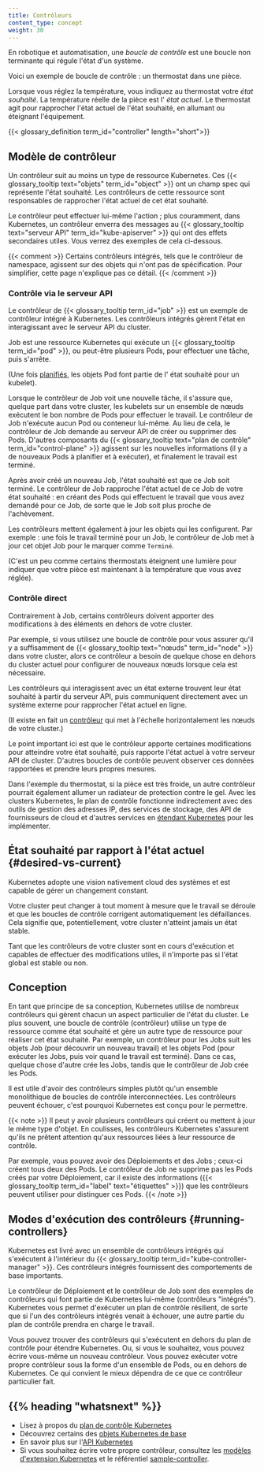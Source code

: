 ```yaml
---
title: Contrôleurs
content_type: concept
weight: 30
---
```


<!-- overview -->

En robotique et automatisation, une _boucle de contrôle_ est
une boucle non terminante qui régule l'état d'un système.

Voici un exemple de boucle de contrôle : un thermostat dans une pièce.

Lorsque vous réglez la température, vous indiquez au thermostat
votre *état souhaité*. La température réelle de la pièce est l'
*état actuel*. Le thermostat agit pour rapprocher l'état actuel
de l'état souhaité, en allumant ou éteignant l'équipement.

{{< glossary_definition term_id="controller" length="short">}}




<!-- body -->

## Modèle de contrôleur

Un contrôleur suit au moins un type de ressource Kubernetes.
Ces {{< glossary_tooltip text="objets" term_id="object" >}}
ont un champ spec qui représente l'état souhaité. Les
contrôleurs de cette ressource sont responsables de rapprocher l'état
actuel de cet état souhaité.

Le contrôleur peut effectuer lui-même l'action ; plus couramment, dans Kubernetes,
un contrôleur enverra des messages au
{{< glossary_tooltip text="serveur API" term_id="kube-apiserver" >}} qui ont
des effets secondaires utiles. Vous verrez des exemples de cela ci-dessous.

{{< comment >}}
Certains contrôleurs intégrés, tels que le contrôleur de namespace, agissent sur des objets
qui n'ont pas de spécification.
Pour simplifier, cette page n'explique pas ce détail.
{{< /comment >}}

### Contrôle via le serveur API

Le contrôleur de {{< glossary_tooltip term_id="job" >}} est un exemple de contrôleur
intégré à Kubernetes. Les contrôleurs intégrés gèrent l'état en
interagissant avec le serveur API du cluster.

Job est une ressource Kubernetes qui exécute un
{{< glossary_tooltip term_id="pod" >}}, ou peut-être plusieurs Pods, pour effectuer
une tâche, puis s'arrête.

(Une fois [planifiés](/docs/concepts/scheduling-eviction/), les objets Pod font partie de l'
état souhaité pour un kubelet).

Lorsque le contrôleur de Job voit une nouvelle tâche, il s'assure que, quelque part
dans votre cluster, les kubelets sur un ensemble de nœuds exécutent le bon
nombre de Pods pour effectuer le travail.
Le contrôleur de Job n'exécute aucun Pod ou conteneur
lui-même. Au lieu de cela, le contrôleur de Job demande au serveur API de créer ou supprimer
des Pods.
D'autres composants du
{{< glossary_tooltip text="plan de contrôle" term_id="control-plane" >}}
agissent sur les nouvelles informations (il y a de nouveaux Pods à planifier et à exécuter),
et finalement le travail est terminé.

Après avoir créé un nouveau Job, l'état souhaité est que ce Job soit terminé.
Le contrôleur de Job rapproche l'état actuel de ce Job de votre
état souhaité : en créant des Pods qui effectuent le travail que vous avez demandé pour ce Job, de sorte que
le Job soit plus proche de l'achèvement.

Les contrôleurs mettent également à jour les objets qui les configurent.
Par exemple : une fois le travail terminé pour un Job, le contrôleur de Job
met à jour cet objet Job pour le marquer comme `Terminé`.

(C'est un peu comme certains thermostats éteignent une lumière pour
indiquer que votre pièce est maintenant à la température que vous avez réglée).

### Contrôle direct

Contrairement à Job, certains contrôleurs doivent apporter des modifications à
des éléments en dehors de votre cluster.

Par exemple, si vous utilisez une boucle de contrôle pour vous assurer qu'il y a
suffisamment de {{< glossary_tooltip text="nœuds" term_id="node" >}}
dans votre cluster, alors ce contrôleur a besoin de quelque chose en dehors du
cluster actuel pour configurer de nouveaux nœuds lorsque cela est nécessaire.

Les contrôleurs qui interagissent avec un état externe trouvent leur état souhaité à partir
du serveur API, puis communiquent directement avec un système externe pour rapprocher
l'état actuel en ligne.

(Il existe en fait un [contrôleur](https://github.com/kubernetes/autoscaler/)
qui met à l'échelle horizontalement les nœuds de votre cluster.)

Le point important ici est que le contrôleur apporte certaines modifications pour atteindre
votre état souhaité, puis rapporte l'état actuel à votre serveur API de cluster.
D'autres boucles de contrôle peuvent observer ces données rapportées et prendre leurs propres mesures.

Dans l'exemple du thermostat, si la pièce est très froide, un autre contrôleur
pourrait également allumer un radiateur de protection contre le gel. Avec les clusters Kubernetes, le plan de contrôle
fonctionne indirectement avec des outils de gestion des adresses IP, des services de stockage,
des API de fournisseurs de cloud et d'autres services en
[étendant Kubernetes](/docs/concepts/extend-kubernetes/) pour les implémenter.

## État souhaité par rapport à l'état actuel {#desired-vs-current}

Kubernetes adopte une vision nativement cloud des systèmes et est capable de gérer
un changement constant.

Votre cluster peut changer à tout moment à mesure que le travail se déroule et que
les boucles de contrôle corrigent automatiquement les défaillances. Cela signifie que,
potentiellement, votre cluster n'atteint jamais un état stable.

Tant que les contrôleurs de votre cluster sont en cours d'exécution et capables de
effectuer des modifications utiles, il n'importe pas si l'état global est stable ou non.

## Conception

En tant que principe de sa conception, Kubernetes utilise de nombreux contrôleurs qui gèrent chacun
un aspect particulier de l'état du cluster. Le plus souvent, une boucle de contrôle
(contrôleur) utilise un type de ressource comme état souhaité et gère un autre type
de ressource pour réaliser cet état souhaité. Par exemple,
un contrôleur pour les Jobs suit les objets Job (pour découvrir un nouveau travail) et les objets Pod
(pour exécuter les Jobs, puis voir quand le travail est terminé). Dans ce cas,
quelque chose d'autre crée les Jobs, tandis que le contrôleur de Job crée les Pods.

Il est utile d'avoir des contrôleurs simples plutôt qu'un ensemble monolithique de 
boucles de contrôle interconnectées. Les contrôleurs peuvent échouer, 
c'est pourquoi Kubernetes est conçu pour le permettre.

{{< note >}}
Il peut y avoir plusieurs contrôleurs qui créent ou mettent à jour le même type d'objet.
En coulisses, les contrôleurs Kubernetes s'assurent qu'ils ne prêtent attention qu'aux ressources
 liées à leur ressource de contrôle.

Par exemple, vous pouvez avoir des Déploiements et des Jobs ; ceux-ci créent tous deux des Pods.
Le contrôleur de Job ne supprime pas les Pods créés par votre Déploiement,
car il existe des informations ({{< glossary_tooltip term_id="label" text="étiquettes" >}})
que les contrôleurs peuvent utiliser pour distinguer ces Pods.
{{< /note >}}

## Modes d'exécution des contrôleurs {#running-controllers}

Kubernetes est livré avec un ensemble de contrôleurs intégrés qui s'exécutent à l'intérieur
du {{< glossary_tooltip term_id="kube-controller-manager" >}}. Ces
contrôleurs intégrés fournissent des comportements de base importants.

Le contrôleur de Déploiement et le contrôleur de Job sont des exemples de contrôleurs qui
font partie de Kubernetes lui-même (contrôleurs "intégrés").
Kubernetes vous permet d'exécuter un plan de contrôle résilient, de sorte que si l'un des contrôleurs intégrés
venait à échouer, une autre partie du plan de contrôle prendra en charge le travail.

Vous pouvez trouver des contrôleurs qui s'exécutent en dehors du plan de contrôle pour étendre Kubernetes.
Ou, si vous le souhaitez, vous pouvez écrire vous-même un nouveau contrôleur.
Vous pouvez exécuter votre propre contrôleur sous la forme d'un ensemble de Pods, ou en dehors de Kubernetes.
Ce qui convient le mieux dépendra de ce que ce contrôleur particulier fait.

## {{% heading "whatsnext" %}}

* Lisez à propos du [plan de contrôle Kubernetes](/fr/docs/concepts/architecture/#control-plane-components)
* Découvrez certains des [objets Kubernetes de base](/fr/docs/concepts/overview/working-with-objects/)
* En savoir plus sur l'[API Kubernetes](/fr/docs/concepts/overview/kubernetes-api/)
* Si vous souhaitez écrire votre propre contrôleur, consultez
  les [modèles d'extension Kubernetes](/docs/concepts/extend-kubernetes/#extension-patterns)
  et le référentiel [sample-controller](https://github.com/kubernetes/sample-controller).


